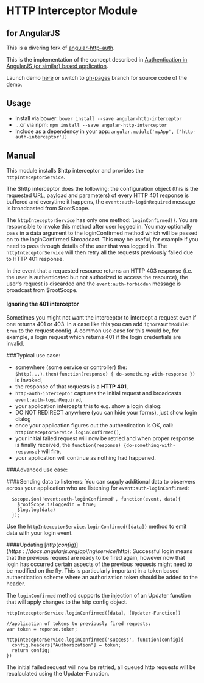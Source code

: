 # HTTP Interceptor Module

## for AngularJS

This is a divering fork of [angular-http-auth](https://github.com/witoldsz/angular-http-auth).

This is the implementation of the concept described in
[Authentication in AngularJS (or similar) based application](http://www.espeo.pl/1-authentication-in-angularjs-application/).

Launch demo [here](http://witoldsz.github.com/angular-http-interceptor/)
or switch to [gh-pages](https://github.com/witoldsz/angular-http-interceptor/tree/gh-pages)
branch for source code of the demo.

Usage
------

- Install via bower: `bower install --save angular-http-interceptor`
- ...or via npm: `npm install --save angular-http-interceptor`
- Include as a dependency in your app: `angular.module('myApp', ['http-auth-interceptor'])`

Manual
------

This module installs $http interceptor and provides the `httpInteceptorService`.

The $http interceptor does the following:
the configuration object (this is the requested URL, payload and parameters)
of every HTTP 401 response is buffered and everytime it happens, the
`event:auth-loginRequired` message is broadcasted from $rootScope.

The `httpInteceptorService` has only one method: `loginConfirmed()`.
You are responsible to invoke this method after user logged in. You may optionally pass in
a data argument to the loginConfirmed method which will be passed on to the loginConfirmed
$broadcast. This may be useful, for example if you need to pass through details of the user
that was logged in. The `httpInteceptorService` will then retry all the requests previously failed due
to HTTP 401 response.

In the event that a requested resource returns an HTTP 403 response (i.e. the user is
authenticated but not authorized to access the resource), the user's request is discarded and
the `event:auth-forbidden` message is broadcast from $rootScope.

#### Ignoring the 401 interceptor

Sometimes you might not want the interceptor to intercept a request even if one returns 401 or 403. In a case like this you can add `ignoreAuthModule: true` to the request config. A common use case for this would be, for example, a login request which returns 401 if the login credentials are invalid.

###Typical use case:

* somewhere (some service or controller) the: `$http(...).then(function(response) { do-something-with-response })` is invoked,
* the response of that requests is a **HTTP 401**,
* `http-auth-interceptor` captures the initial request and broadcasts `event:auth-loginRequired`,
* your application intercepts this to e.g. show a login dialog:
 * DO NOT REDIRECT anywhere (you can hide your forms), just show login dialog
* once your application figures out the authentication is OK, call: `httpInteceptorService.loginConfirmed()`,
* your initial failed request will now be retried and when proper response is finally received,
the `function(response) {do-something-with-response}` will fire,
* your application will continue as nothing had happened.

###Advanced use case:

####Sending data to listeners:
You can supply additional data to observers across your application who are listening for `event:auth-loginConfirmed`:

      $scope.$on('event:auth-loginConfirmed', function(event, data){
      	$rootScope.isLoggedin = true;
      	$log.log(data)
      });

Use the `httpInteceptorService.loginConfirmed([data])` method to emit data with your login event.

####Updating [$http(config)](https://docs.angularjs.org/api/ng/service/$http):
Successful login means that the previous request are ready to be fired again, however now that login has occurred certain aspects of the previous requests might need to be modified on the fly. This is particularly important in a token based authentication scheme where an authorization token should be added to the header.

The `loginConfirmed` method supports the injection of an Updater function that will apply changes to the http config object.

    httpInteceptorService.loginConfirmed([data], [Updater-Function])

    //application of tokens to previously fired requests:
    var token = reponse.token;

    httpInteceptorService.loginConfirmed('success', function(config){
      config.headers["Authorization"] = token;
      return config;
    })

The initial failed request will now be retried, all queued http requests will be recalculated using the Updater-Function.

